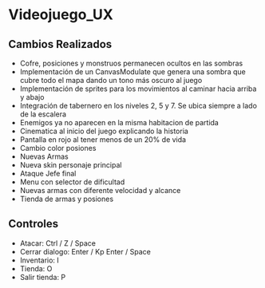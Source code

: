 # Videojuego_UX

## Cambios Realizados

* Cofre, posiciones y monstruos permanecen ocultos en las sombras
* Implementación de un CanvasModulate que genera una sombra que cubre todo el mapa dando un tono más oscuro al juego
* Implementación de sprites para los movimientos al caminar hacia arriba y abajo
* Integración de tabernero en los niveles 2, 5 y 7. Se ubica siempre a lado de la escalera
* Enemigos ya no aparecen en la misma habitacion de partida
* Cinematica al inicio del juego explicando la historia
* Pantalla en rojo al tener menos de un 20% de vida
* Cambio color posiones
* Nuevas Armas
* Nueva skin personaje principal
* Ataque Jefe final
* Menu con selector de dificultad
* Nuevas armas con diferente velocidad y alcance
* Tienda de armas y posiones

## Controles

* Atacar: Ctrl / Z / Space
* Cerrar dialogo: Enter / Kp Enter / Space  
* Inventario: I
* Tienda: O
* Salir tienda: P